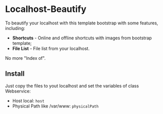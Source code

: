Localhost-Beautify
==================

To beautify your localhost with this template bootstrap with some features, including:
* **Shortcuts** - Online and offline shortcuts with images from bootstrap template;
* **File List** - File list from your localhost.

No more "Index of".

## Install
Just copy the files to yout localhost and set the variables of class Webservice:

* Host local: `host`
* Physical Path like /var/www: `physicalPath`
